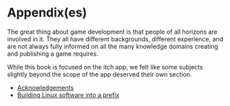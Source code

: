 # Appendix\(es\)

The great thing about game development is that people of all horizons are involved in it. They all have different backgrounds, different experience, and are not always fully informed on all the many knowledge domains creating and publishing a game requires.

While this book is focused on the itch app, we felt like some subjects slightly beyond the scope of the app deserved their own section.

* [Acknowledgements](./acknowledgements.md)
* [Building Linux software into a prefix](./building-into-a-prefix.md)



